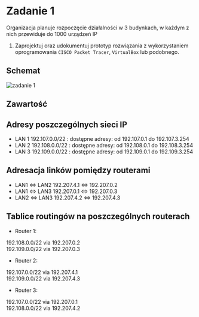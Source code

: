 # Zadanie 1

Organizacja planuje rozpoczęcie działalności w 3 budynkach, w każdym z nich przewiduje do 1000 urządzeń IP

1. Zaprojektuj oraz udokumentuj prototyp rozwiązania z wykorzystaniem oprogramowania ``CISCO Packet Tracer``, ``VirtualBox`` lub podobnego. 

## Schemat

![zadanie 1](stage-01.svg)

## Zawartość


 ## Adresy poszczególnych sieci IP
 
 * LAN 1 192.107.0.0/22 : dostępne adresy: od 192.107.0.1 do 192.107.3.254
 * LAN 2 192.108.0.0/22 : dostępne adresy: od 192.108.0.1 do 192.108.3.254
 * LAN 3 192.109.0.0/22 : dostępne adresy: od 192.109.0.1 do 192.109.3.254
 
 ## Adresacja linków pomiędzy routerami
 
 * LAN1 <=> LAN2 192.207.4.1 <=> 192.207.0.2
 * LAN1 <=> LAN3 192.207.0.1 <=> 192.207.0.3
 * LAN2 <=> LAN3 192.207.4.2 <=> 192.207.4.3
 
 
 ## Tablice routingów na poszczególnych routerach
 
 * Router 1: 
 
192.108.0.0/22 via 192.207.0.2 \
192.109.0.0/22 via 192.207.0.3 

 * Router 2: 
 
192.107.0.0/22 via 192.207.4.1 \
192.109.0.0/22 via 192.207.4.3

 * Router 3: 
 
192.107.0.0/22 via 192.207.0.1 \
192.108.0.0/22 via 192.207.4.2
 

